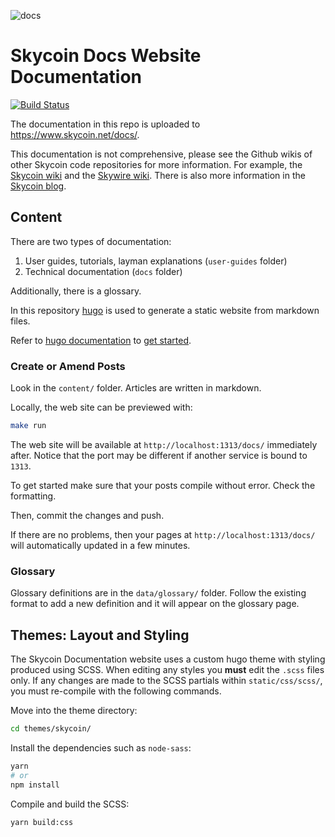 ![docs](https://user-images.githubusercontent.com/8619106/56056146-02264800-5d79-11e9-8483-1c891c3c49f4.png)

# Skycoin Docs Website Documentation

[![Build Status](https://travis-ci.com/skycoin/docs.svg?branch=master)](https://travis-ci.com/skycoin/docs)

The documentation in this repo is uploaded to https://www.skycoin.net/docs/.

This documentation is not comprehensive, please see the Github wikis of other Skycoin code repositories for more information.
For example, the [Skycoin wiki](https://github.com/skycoin/skycoin/wiki) and the [Skywire wiki](https://github.com/skycoin/skywire/wiki).
There is also more information in the [Skycoin blog](https://www.skycoin.net/blog/).

## Content

There are two types of documentation:

1. User guides, tutorials, layman explanations (`user-guides` folder)
2. Technical documentation (`docs` folder)

Additionally, there is a glossary.

In this repository [hugo](https://gohugo.io/) is used to generate a static website from markdown files.

Refer to [hugo documentation](https://gohugo.io) to [get started](https://gohugo.io/getting-started/quick-start/).

### Create or Amend Posts

Look in the `content/` folder.  Articles are written in markdown.

Locally, the web site can be previewed with:

```sh
make run
```

The web site will be available at `http://localhost:1313/docs/` immediately after. Notice that the port may be different if another service is bound to `1313`.

To get started make sure that your posts compile without error. Check the formatting.

Then, commit the changes and push.

If there are no problems, then your pages at `http://localhost:1313/docs/` will automatically updated in a few minutes.

### Glossary

Glossary definitions are in the `data/glossary/` folder. Follow the existing format to add a new definition and it will
appear on the glossary page.

## Themes: Layout and Styling

The Skycoin Documentation website uses a custom hugo theme with styling produced using SCSS.
When editing any styles you **must** edit the `.scss` files only.
If any changes are made to the SCSS partials within `static/css/scss/`,
you must re-compile with the following commands.

Move into the theme directory:

```sh
cd themes/skycoin/
```

Install the dependencies such as `node-sass`:

```sh
yarn
# or
npm install
```

Compile and build the SCSS:

```sh
yarn build:css
```
